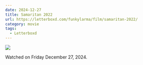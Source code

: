 ```yaml
---
date: 2024-12-27
title: Samaritan 2022
url: https://letterboxd.com/funkylarma/film/samaritan-2022/
category: movie
tags:
  - Letterboxd
---
```


![](https://a.ltrbxd.com/resized/film-poster/5/5/5/5/8/8/555588-samaritan-0-600-0-900-crop.jpg?v=107f6a5bfe)

Watched on Friday December 27, 2024.
